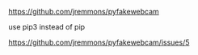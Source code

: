https://github.com/jremmons/pyfakewebcam

use pip3 instead of pip

https://github.com/jremmons/pyfakewebcam/issues/5